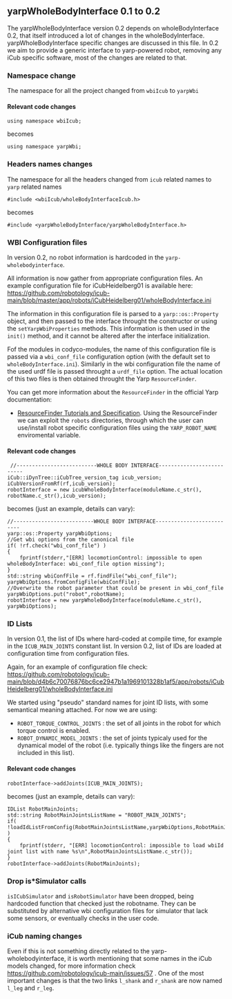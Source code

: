 ## yarpWholeBodyInterface 0.1 to 0.2

The yarpWholeBodyInterface version 0.2 depends on wholeBodyInterface 0.2, that
itself introduced a lot of changes in the wholeBodyInterface. yarpWholeBodyInterface
specific changes are discussed in this file.
In 0.2 we aim to provide a generic interface to yarp-powered robot, removing any
iCub specific software, most of the changes are related to that.

### Namespace change
The namespace for all the project changed from `wbiIcub` to `yarpWbi`
#### Relevant code changes
```
using namespace wbiIcub;
```
becomes
```
using namespace yarpWbi;
```

### Headers names changes
The namespace for all the headers changed from `icub` related names to `yarp` related names
```
#include <wbiIcub/wholeBodyInterfaceIcub.h>
```
becomes
```
#include <yarpWholeBodyInterface/yarpWholeBodyInterface.h>
```

### WBI Configuration files
In version 0.2, no robot information is hardcoded in the `yarp-wholebodyinterface`.

All information is now gather from appropriate configuration files. An example configuration file
for iCubHeidelberg01 is available here: https://github.com/robotology/icub-main/blob/master/app/robots/iCubHeidelberg01/wholeBodyInterface.ini

The information in this configuration file is parsed to a `yarp::os::Property` object, and then passed
to the interface throught the constructor or using the `setYarpWbiProperties` methods. This information
is then used in the `init()` method, and it cannot be altered after the interface initialization.

Fof the modules in codyco-modules, the name of this configuration file is passed via a `wbi_conf_file`
configuration option (with the default set to `wholeBodyInterface.ini`). Similarly in the wbi configuration
file the name of the used urdf file is passed throught a `urdf_file` option.
The actual location of this two files is then obtained throught the Yarp `ResourceFinder`.

You can get more information about the `ResourceFinder` in the official Yarp documentation:
* [ResourceFinder Tutorials and Specification](http://wiki.icub.org/yarpdoc/yarp_resource_finder_tutorials.html).
Using the ResourceFinder we can exploit the `robots` directories, through which the user can use/install robot specific configuration files using the `YARP_ROBOT_NAME` enviromental variable.

#### Relevant code changes
```
 //--------------------------WHOLE BODY INTERFACE--------------------------
iCub::iDynTree::iCubTree_version_tag icub_version;
iCubVersionFromRf(rf,icub_version);
robotInterface = new icubWholeBodyInterface(moduleName.c_str(), robotName.c_str(),icub_version);
```
becomes (just an example, details can vary):
```
//--------------------------WHOLE BODY INTERFACE--------------------------
yarp::os::Property yarpWbiOptions;
//Get wbi options from the canonical file
if( !rf.check("wbi_conf_file") )
{
    fprintf(stderr,"[ERR] locomotionControl: impossible to open wholeBodyInterface: wbi_conf_file option missing");
}
std::string wbiConfFile = rf.findFile("wbi_conf_file");
yarpWbiOptions.fromConfigFile(wbiConfFile);
//Overwrite the robot parameter that could be present in wbi_conf_file
yarpWbiOptions.put("robot",robotName);
robotInterface = new yarpWholeBodyInterface(moduleName.c_str(), yarpWbiOptions);
```

### ID Lists
In version 0.1, the list of IDs where hard-coded at compile time, for example in the `ICUB_MAIN_JOINTS`
constant list. In version 0.2, list of IDs are loaded at configuration time from configuration files.

Again, for an example of configuration file check:
https://github.com/robotology/icub-main/blob/d4b6c70076876bc6ce2947b1a1969101328b1af5/app/robots/iCubHeidelberg01/wholeBodyInterface.ini

We started using "pseudo" standard names for joint ID lists, with some semantical meaning attached.
For now we are using: 
  * `ROBOT_TORQUE_CONTROL_JOINTS` : the set of all joints in the robot for which torque control is enabled.
  * `ROBOT_DYNAMIC_MODEL_JOINTS`  : the set of joints typicaly used for the dynamical model of the robot (i.e. typically things like the fingers are not included in this list). 

#### Relevant code changes
```
robotInterface->addJoints(ICUB_MAIN_JOINTS);
```
becomes (just an example, details can vary):
```
IDList RobotMainJoints;
std::string RobotMainJointsListName = "ROBOT_MAIN_JOINTS";
if( !loadIdListFromConfig(RobotMainJointsListName,yarpWbiOptions,RobotMainJoints) )
{
    fprintf(stderr, "[ERR] locomotionControl: impossible to load wbiId joint list with name %s\n",RobotMainJointsListName.c_str());
}
robotInterface->addJoints(RobotMainJoints);
```

### Drop is*Simulator calls
`isICubSimulator` and `isRobotSimulator` have been dropped, being hardcoded function
that checked just the robotname. They can be substituted by alternative wbi configuration
files for simulator that lack some sensors, or eventually checks in the user code. 

### iCub naming changes 
Even if this is not something directly related to the yarp-wholebodyinterface, it 
is worth mentioning that some names in the iCub models changed, for more information
check https://github.com/robotology/icub-main/issues/57 . 
One of the most important changes is that the two links `l_shank` and `r_shank` are now
named `l_leg` and `r_leg`. 
